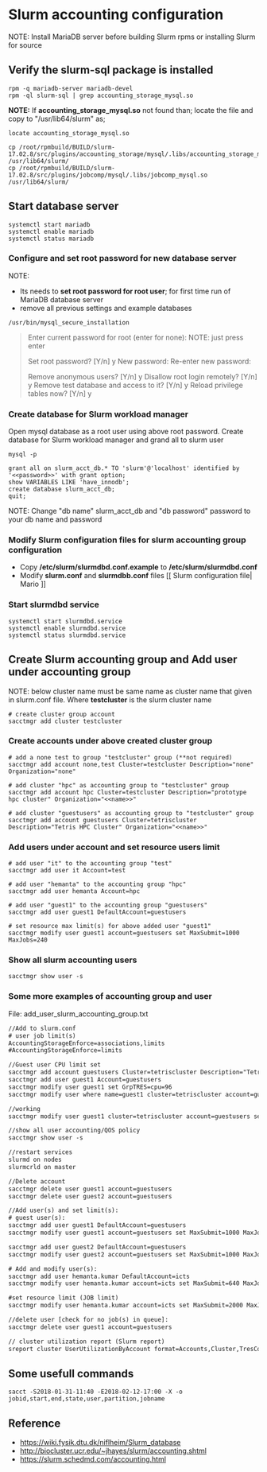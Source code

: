 # Slurm accounting configuration
NOTE: Install MariaDB server before building Slurm rpms or installing Slurm for source
## Verify the slurm-sql package is installed
```
rpm -q mariadb-server mariadb-devel
rpm -ql slurm-sql | grep accounting_storage_mysql.so
````
**NOTE:** If **accounting_storage_mysql.so** not found than; locate the file and copy to "/usr/lib64/slurm" as;
````
locate accounting_storage_mysql.so

cp /root/rpmbuild/BUILD/slurm-17.02.8/src/plugins/accounting_storage/mysql/.libs/accounting_storage_mysql.so /usr/lib64/slurm/
cp /root/rpmbuild/BUILD/slurm-17.02.8/src/plugins/jobcomp/mysql/.libs/jobcomp_mysql.so /usr/lib64/slurm/
````

## Start database server
````
systemctl start mariadb
systemctl enable mariadb
systemctl status mariadb
````

### Configure and set root password for new database server
NOTE:
- Its needs to **set root password for root user**; for first time run of MariaDB database server
- remove all previous settings and example databases
````
/usr/bin/mysql_secure_installation
````
>Enter current password for root (enter for none):
>NOTE: just press enter
>
>Set root password? [Y/n] y
>New password: 
>Re-enter new password: 
>
>Remove anonymous users? [Y/n] y
>Disallow root login remotely? [Y/n] y
>Remove test database and access to it? [Y/n] y
>Reload privilege tables now? [Y/n] y

### Create database for Slurm workload manager
Open mysql database as a root user using above root password. Create database for Slurm workload manager and grand all to slurm user 
````
mysql -p

grant all on slurm_acct_db.* TO 'slurm'@'localhost' identified by '<<password>>' with grant option;
show VARIABLES LIKE 'have_innodb';
create database slurm_acct_db;
quit;
````
NOTE: Change "db name" slurm_acct_db and "db password" password to your db name and password
### Modify Slurm configuration files for slurm accounting group configuration
- Copy **/etc/slurm/slurmdbd.conf.example** to **/etc/slurm/slurmdbd.conf**
- Modify **slurm.conf** and **slurmdbb.conf** files [[ Slurm configuration file| Mario ]]

### Start slurmdbd service
````
systemctl start slurmdbd.service
systemctl enable slurmdbd.service
systemctl status slurmdbd.service
````

## Create Slurm accounting group and Add user under accounting group
NOTE: below cluster name must be same name as cluster name that given in slurm.conf file. Where **testcluster** is the slurm cluster name
````
# create cluster group account
sacctmgr add cluster testcluster
````
### Create accounts under above created cluster group
````
# add a none test to group "testcluster" group (**not required)
sacctmgr add account none,test Cluster=testcluster Description="none" Organization="none"

# add cluster "hpc" as accounting group to "testcluster" group
sacctmgr add account hpc Cluster=testcluster Description="prototype hpc cluster" Organization="<<name>>"

# add cluster "guestusers" as accounting group to "testcluster" group
sacctmgr add account guestusers Cluster=tetriscluster Description="Tetris HPC Cluster" Organization="<<name>>"
````
### Add users under account and set resource users limit
````
# add user "it" to the accounting group "test"
sacctmgr add user it Account=test

# add user "hemanta" to the accounting group "hpc"
sacctmgr add user hemanta Account=hpc

# add user "guest1" to the accounting group "guestusers"
sacctmgr add user guest1 DefaultAccount=guestusers

# set resource max limit(s) for above added user "guest1"
sacctmgr modify user guest1 account=guestusers set MaxSubmit=1000 MaxJobs=240
````

### Show all slurm accounting users
````
sacctmgr show user -s
````

### Some more examples of accounting group and user
File: add_user_slurm_accounting_group.txt
```` txt
//Add to slurm.conf
# user job limit(s)
AccountingStorageEnforce=associations,limits
#AccountingStorageEnforce=limits

//Guest user CPU limit set
sacctmgr add account guestusers Cluster=tetriscluster Description="Tetris HPC Cluster" Organization="<<name>>"
sacctmgr add user guest1 Account=guestusers
sacctmgr modify user guest1 set GrpTRES=cpu=96
sacctmgr modify user where name=guest1 cluster=tetriscluster account=guestusers set maxjobs=96

//working
sacctmgr modify user guest1 cluster=tetriscluster account=guestusers set MaxJobs=320 MaxSubmit=1000

//show all user accounting/QOS policy
sacctmgr show user -s

//restart services 
slurmd on nodes
slurmcrld on master

//Delete account
sacctmgr delete user guest1 account=guestusers
sacctmgr delete user guest2 account=guestusers

//Add user(s) and set limit(s):
# guest user(s):
sacctmgr add user guest1 DefaultAccount=guestusers
sacctmgr modify user guest1 account=guestusers set MaxSubmit=1000 MaxJobs=240

sacctmgr add user guest2 DefaultAccount=guestusers
sacctmgr modify user guest2 account=guestusers set MaxSubmit=1000 MaxJobs=240

# Add and modify user(s):
sacctmgr add user hemanta.kumar DefaultAccount=icts
sacctmgr modify user hemanta.kumar account=icts set MaxSubmit=640 MaxJobs=2000

#set resource limit (JOB limit)
sacctmgr modify user hemanta.kumar account=icts set MaxSubmit=2000 MaxJobs=640

//delete user [check for no job(s) in queue]:
sacctmgr delete user guest1 account=guestusers

// cluster utilization report (Slurm report)
sreport cluster UserUtilizationByAccount format=Accounts,Cluster,TresCount,Login,Proper,Used
````

## Some usefull commands
````
sacct -S2018-01-31-11:40 -E2018-02-12-17:00 -X -o jobid,start,end,state,user,partition,jobname
````

## Reference
- https://wiki.fysik.dtu.dk/niflheim/Slurm_database
- http://biocluster.ucr.edu/~jhayes/slurm/accounting.shtml
- https://slurm.schedmd.com/accounting.html
